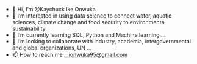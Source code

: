 - 👋 Hi, I’m @Kaychuck  Ike Onwuka
- 👀 I’m interested in using data science to connect water, aquatic sciences, climate change and food security to environmental sustainability 
- 🌱 I’m currently learning SQL, Python and Machine learning ...
- 💞️ I’m looking to collaborate with industry, academia, intergovernmental and global organizations, UN  ...
- 📫 How to reach me ...ionwuka95@gmail.com

<!---
Kaychuck/Kaychuck is a ✨ special ✨ repository because its `README.md` (this file) appears on your GitHub profile.
You can click the Preview link to take a look at your changes.
--->

